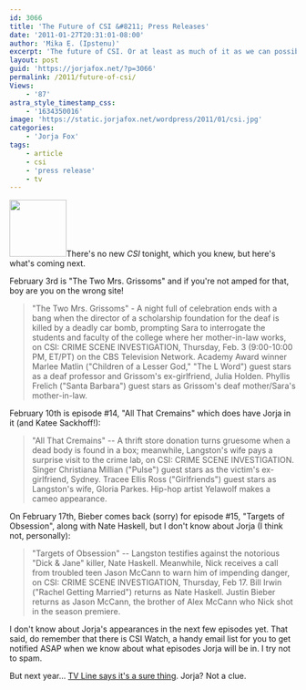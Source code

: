 ```yaml
---
id: 3066
title: 'The Future of CSI &#8211; Press Releases'
date: '2011-01-27T20:31:01-08:00'
author: 'Mika E. (Ipstenu)'
excerpt: 'The future of CSI. Or at least as much of it as we can possibly know.  Three press releases for season 11, some speculation about season 12, and oh yeah, the return of Bieber.'
layout: post
guid: 'https://jorjafox.net/?p=3066'
permalink: /2011/future-of-csi/
Views:
    - '87'
astra_style_timestamp_css:
    - '1634350016'
image: 'https://static.jorjafox.net/wordpress/2011/01/csi.jpg'
categories:
    - 'Jorja Fox'
tags:
    - article
    - csi
    - 'press release'
    - tv
---
```


<img src="//static.jorjafox.net/wordpress/2011/01/csi-100x100.jpg" alt="" title="csi" width="100" height="100" class="alignleft size-thumbnail wp-image-3067" />There's no new <em>CSI</em> tonight, which you knew, but here's what's coming next.

February 3rd is "The Two Mrs. Grissoms" and if you're not amped for that, boy are you on the wrong site!
<blockquote>"The Two Mrs. Grissoms" - A night full of celebration ends with a bang when the director of a scholarship foundation for the deaf is killed by a deadly car bomb, prompting Sara to interrogate the students and faculty of the college where her mother-in-law works, on CSI: CRIME SCENE INVESTIGATION, Thursday, Feb. 3 (9:00-10:00 PM, ET/PT) on the CBS Television Network.  Academy Award winner Marlee Matlin ("Children of a Lesser God," "The L Word") guest stars as a deaf professor and Grissom's ex-girlfriend, Julia Holden.  Phyllis Frelich ("Santa Barbara") guest stars as Grissom's deaf mother/Sara's mother-in-law.</blockquote>

February 10th is episode #14, "All That Cremains" which does have Jorja in it (and Katee Sackhoff!):
<blockquote>"All That Cremains" -- A thrift store donation turns gruesome when a dead body is found in a box; meanwhile, Langston's wife pays a surprise visit to the crime lab, on CSI: CRIME SCENE INVESTIGATION. Singer Christiana Millian ("Pulse") guest stars as the victim's ex-girlfriend, Sydney. Tracee Ellis Ross ("Girlfriends") guest stars as Langston's wife, Gloria Parkes. Hip-hop artist Yelawolf makes a cameo appearance.</blockquote>

On February 17th, Bieber comes back (sorry) for episode #15, "Targets of Obsession", along with Nate Haskell, but I don't know about Jorja (I think not, personally):
<blockquote>"Targets of Obsession" -- Langston testifies against the notorious "Dick & Jane" killer, Nate Haskell. Meanwhile, Nick receives a call from troubled teen Jason McCann to warn him of impending danger, on CSI: CRIME SCENE INVESTIGATION, Thursday, Feb 17. Bill Irwin ("Rachel Getting Married") returns as Nate Haskell. Justin Bieber returns as Jason McCann, the brother of Alex McCann who Nick shot in the season premiere.</blockquote>

I don't know about Jorja's appearances in the next few episodes yet.  That said, do remember that there is CSI Watch, a handy email list for you to get notified ASAP when we know about what episodes Jorja will be in. I try not to spam.

But next year... <a href="http://www.tvline.com/2011/01/renewal-scorecard-whats-coming-back-whats-getting-axed-whats-on-the-bubble/">TV Line says it's a sure thing</a>.  Jorja?  Not a clue.